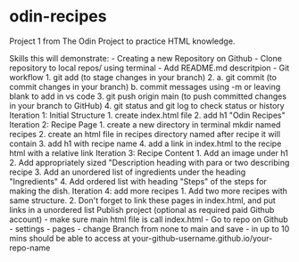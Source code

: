 # odin-recipes

Project 1 from The Odin Project to practice HTML knowledge.

Skills this will demonstrate: 
    - Creating a new Repository on Github
    - Clone repository to local repos/ using terminal
    - Add README.md descritpion
    - Git workflow 1. git add (to stage changes in your branch)
                   2. a. git commit (to commit changes in your branch)
                      b. commit messages using -m or leaving blank to add in vs code
                   3. git push origin main (to push committed changes in your branch to GitHub)
                   4. git status and git log to check status or history
    Iteration 1: Initial Structure  1. create index.html file 
                                    2. add h1 "Odin Recipes"
    Iteration 2: Recipe Page        1. create a new directory in terminal mkdir named recipes
                                    2. create an html file in recipes directory named after recipe it will contain
                                    3. add h1 with recipe name
                                    4. add a link in index.html to the recipe html with a relative link
    Iteration 3: Recipe Content     1. Add an image under h1
                                    2. Add appropriately sized "Description heading with para or two describing recipe
                                    3. Add an unordered list of ingredients under the heading "Ingredients"
                                    4. Add ordered list with heading "Steps" of the steps for making the dish.
    Iteration 4: add more recipes   1. Add two more recipes with same structure.
                                    2. Don't forget to link these pages in index.html, and put links in a unordered list
    Publish project (optional as required paid Github account)
        - make sure main html file is call index.html
        - Go to repo on Github  - settings
                                - pages
                                - change Branch from none to main and save
                                - in up to 10 mins should be able to access at your-github-username.github.io/your-repo-name

